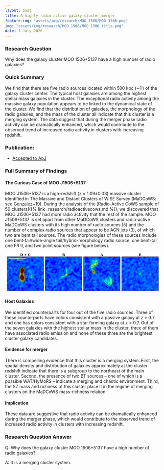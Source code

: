 ```yaml
---
layout: post
title: A highly radio-active galaxy cluster merger
feature-img: "assets/img/research/MOO_1506/MOO_1506.png"
img: "assets/img/research/MOO_1506/MOO_1506_title.png"
date: 1 July 2020
---
```


### Research Question

Why does the galaxy cluster MOO 1506+5137 have a high number of radio galaxies?

### Quick Summary
We find that there are five radio sources located within 500 kpc (∼1′) of the galaxy cluster center. The typical host galaxies are among the highest stellar mass galaxies in the cluster. The exceptional radio activity among the massive galaxy population appears to be linked to the dynamical state of the cluster. We find that the distribution of galaxies, the morphology of the radio galaxies, and the mass of the cluster all indicate that this cluster is a merging system. The data suggest that during the merger phase radio activity can be dramatically enhanced, which would contribute to the observed trend of increased radio activity in clusters with increasing redshift.

### Publication:
* [Accepted to ApJ](https://ui.adsabs.harvard.edu/abs/2020arXiv200615155M/abstract)

### Full Summary of Findings

#### The Curious Case of MOO J1506+5137
MOO J1506+5137 is a high-redshift (z = 1.09±0.03) massive cluster identified in The Massive and Distant Clusters of WISE Survey (MaDCoWS: see [Gonzalez+19](https://ui.adsabs.harvard.edu/abs/2019ApJS..240...33G/abstract)). During the analysis of the [Radio-Active CoWS sample of 50 clusters]({% link _research/radioactivecows.md %}), we discovered that MOO J1506+5137 had more radio activity that the rest of the sample. MOO J1506+5137 is set apart from other MaDCoWS clusters and radio-active MaDCoWS clusters with its high number of radio sources (5) and the number of complex radio sources that appear to be AGN jets (3), of which two are bent tail sources. The radio morphologies of these sources include one bent-tail/wide-angle tail/hybrid-morphology radio source, one bent-tail, one FR II, and two point sources (see figure below).

<div><img src="/assets/img/research/MOO_1506/MOO_1506_sources.png" alt="MOO_1506 sources."></div>

#### Host Galaxies
We identified counterparts for four out of the five radio sources. Three of these counterparts have colors consistent with a passive galaxy at z > 0.7 and one has colors consistent with a star forming galaxy at z > 0.7. Out of the seven galaxies with the highest stellar mass in the cluster, three of them have associated radio emission and none of these three are the brightest cluster galaxy candidates.

#### Evidence for merger
There is compelling evidence that this cluster is a merging system. First, the spatial density and distribution of galaxies approximately at the cluster redshift indicate that there is a subgroup to the northeast of the main cluster. Second, the presence of two BT sources – one of which is a possible WAT/HyMoRS – indicate a merging and chaotic environment. Third, the SZ mass and richness of this cluster place it in the regime of merging clusters on the MaDCoWS mass-richness relation.

#### Implication
These data are suggestive that radio activity can be dramatically enhanced during the merger phase, which would contribute to the observed trend of increased radio activity in clusters with increasing redshift.

### Research Question Answer
Q: Why does the galaxy cluster MOO 1506+5137 have a high number of radio galaxies?

A: It is a merging cluster system.